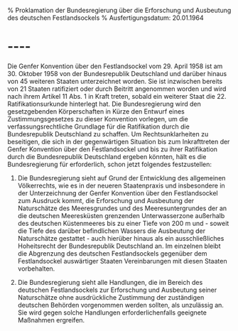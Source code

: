 % Proklamation der Bundesregierung über die Erforschung und Ausbeutung des deutschen Festlandsockels
% Ausfertigungsdatum: 20.01.1964
 
# ----

Die Genfer Konvention über den Festlandsockel vom 29. April 1958 ist am 30. Oktober 1958 von der Bundesrepublik Deutschland und darüber hinaus von 45 weiteren Staaten unterzeichnet worden. Sie ist inzwischen bereits von 21 Staaten ratifiziert oder durch Beitritt angenommen worden und wird nach ihrem Artikel 11 Abs. 1 in Kraft treten, sobald ein weiterer Staat die 22. Ratifikationsurkunde hinterlegt hat. Die Bundesregierung wird den gesetzgebenden Körperschaften in Kürze den Entwurf eines Zustimmungsgesetzes zu dieser Konvention vorlegen, um die verfassungsrechtliche Grundlage für die Ratifikation durch die Bundesrepublik Deutschland zu schaffen. Um Rechtsunklarheiten zu beseitigen, die sich in der gegenwärtigen Situation bis zum Inkrafttreten der Genfer Konvention über den Festlandsockel und bis zu ihrer Ratifikation durch die Bundesrepublik Deutschland ergeben könnten, hält es die Bundesregierung für erforderlich, schon jetzt folgendes festzustellen:

1. Die Bundesregierung sieht auf Grund der Entwicklung des allgemeinen Völkerrechts, wie es in der neueren Staatenpraxis und insbesondere in der Unterzeichnung der Genfer Konvention über den Festlandsockel zum Ausdruck kommt, die Erforschung und Ausbeutung der Naturschätze des Meeresgrundes und des Meeresuntergrundes der an die deutschen Meeresküsten grenzenden Unterwasserzone außerhalb des deutschen Küstenmeeres bis zu einer Tiefe von 200 m und - soweit die Tiefe des darüber befindlichen Wassers die Ausbeutung der Naturschätze gestattet - auch hierüber hinaus als ein ausschließliches Hoheitsrecht der Bundesrepublik Deutschland an. Im einzelnen bleibt die Abgrenzung des deutschen Festlandsockels gegenüber dem Festlandsockel auswärtiger Staaten Vereinbarungen mit diesen Staaten vorbehalten.

2. Die Bundesregierung sieht alle Handlungen, die im Bereich des deutschen Festlandsockels zur Erforschung und Ausbeutung seiner Naturschätze ohne ausdrückliche Zustimmung der zuständigen deutschen Behörden vorgenommen werden sollten, als unzulässig an. Sie wird gegen solche Handlungen erforderlichenfalls geeignete Maßnahmen ergreifen.
